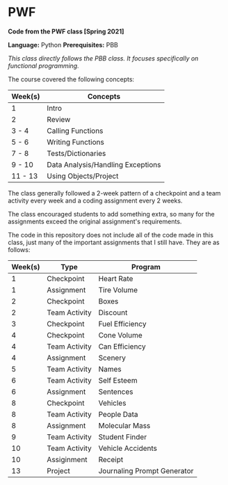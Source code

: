 # PWF

**Code from the PWF class [Spring 2021]**

**Language:** Python
**Prerequisites:** PBB

_This class directly follows the PBB class. It focuses specifically on functional programming._

The course covered the following concepts:

| Week(s) | Concepts                          |
| ------- | --------------------------------- |
| 1       | Intro                             |
| 2       | Review                            |
| 3 - 4   | Calling Functions                 |
| 5 - 6   | Writing Functions                 |
| 7 - 8   | Tests/Dictionaries                |
| 9 - 10  | Data Analysis/Handling Exceptions |
| 11 - 13 | Using Objects/Project             |

The class generally followed a 2-week pattern of a checkpoint and a team activity every week and a coding assignment every 2 weeks.

The class encouraged students to add something extra, so many for the assignments exceed the original assignment's requirements.

The code in this repository does not include all of the code made in this class, just many of the important assignments that I still have. They are as follows:

| Week(s) | Type          | Program                     |
| ------- | ------------- | --------------------------- |
| 1       | Checkpoint    | Heart Rate                  |
| 1       | Assignment    | Tire Volume                 |
| 2       | Checkpoint    | Boxes                       |
| 2       | Team Activity | Discount                    |
| 3       | Checkpoint    | Fuel Efficiency             |
| 4       | Checkpoint    | Cone Volume                 |
| 4       | Team Activity | Can Efficiency              |
| 4       | Assignment    | Scenery                     |
| 5       | Team Activity | Names                       |
| 6       | Team Activity | Self Esteem                 |
| 6       | Assignment    | Sentences                   |
| 8       | Checkpoint    | Vehicles                    |
| 8       | Team Activity | People Data                 |
| 8       | Assignment    | Molecular Mass              |
| 9       | Team Activity | Student Finder              |
| 10      | Team Activity | Vehicle Accidents           |
| 10      | Assiginment   | Receipt                     |
| 13      | Project       | Journaling Prompt Generator |
